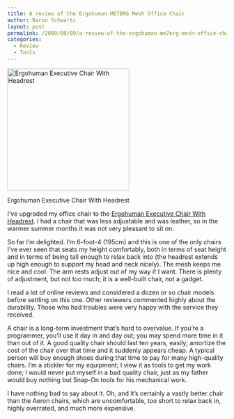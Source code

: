 ```yaml
---
title: A review of the Ergohuman ME7ERG Mesh Office Chair
author: Baron Schwartz
layout: post
permalink: /2009/08/09/a-review-of-the-ergohuman-me7erg-mesh-office-chair/
categories:
  - Review
  - Tools
---
```

<div class="wp-caption alignleft" style="width: 290px">
  <a href="http://www.amazon.com/Ergohuman-Executive-Chair-With-Headrest/dp/B0014DPL9C?tag=xaprb-20"><img alt="Ergohuman Executive Chair With Headrest" src="http://ecx.images-amazon.com/images/I/417fbThbMhL._SL500_AA280_.jpg" title="ME7ERG" width="280" height="280" /></a><p class="wp-caption-text">
    Ergohuman Executive Chair With Headrest
  </p>
</div>

I&#8217;ve upgraded my office chair to the [Ergohuman Executive Chair With Headrest][1]. I had a chair that was less adjustable and was leather, so in the warmer summer months it was not very pleasant to sit on.

So far I&#8217;m delighted. I&#8217;m 6-foot-4 (195cm) and this is one of the only chairs I&#8217;ve ever seen that seats my height comfortably, both in terms of seat height and in terms of being tall enough to relax back into (the headrest extends up high enough to support my head and neck nicely). The mesh keeps me nice and cool. The arm rests adjust out of my way if I want. There is plenty of adjustment, but not too much; it is a well-built chair, not a gadget.

I read a lot of online reviews and considered a dozen or so chair models before settling on this one. Other reviewers commented highly about the durability. Those who had troubles were very happy with the service they received.

A chair is a long-term investment that&#8217;s hard to overvalue. If you&#8217;re a programmer, you&#8217;ll use it day in and day out; you may spend more time in it than out of it. A good quality chair should last ten years, easily; amortize the cost of the chair over that time and it suddenly appears cheap. A typical person will buy enough shoes during that time to pay for many high-quality chairs. I&#8217;m a stickler for my equipment; I view it as tools to get my work done; I would never put myself in a bad quality chair, just as my father would buy nothing but Snap-On tools for his mechanical work.

I have nothing bad to say about it. Oh, and it&#8217;s certainly a vastly better chair than the Aeron chairs, which are uncomfortable, too short to relax back in, highly overrated, and much more expensive.

 [1]: http://www.amazon.com/Ergohuman-Executive-Chair-With-Headrest/dp/B0014DPL9C?tag=xaprb-20